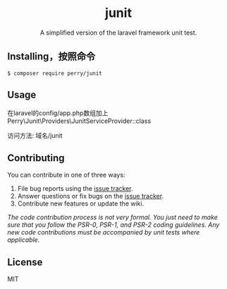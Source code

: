 <h1 align="center"> junit </h1>

<p align="center"> A simplified version of the laravel framework unit test.</p>


## Installing，按照命令

```shell
$ composer require perry/junit
```

## Usage
在laravel的config/app.php数组加上Perry\Junit\Providers\JunitServiceProvider::class

访问方法:
域名/junit

## Contributing

You can contribute in one of three ways:

1. File bug reports using the [issue tracker](https://github.com/perry/junit/issues).
2. Answer questions or fix bugs on the [issue tracker](https://github.com/perry/junit/issues).
3. Contribute new features or update the wiki.

_The code contribution process is not very formal. You just need to make sure that you follow the PSR-0, PSR-1, and PSR-2 coding guidelines. Any new code contributions must be accompanied by unit tests where applicable._

## License

MIT

